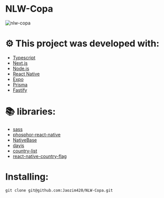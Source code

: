 # NLW-Copa
![nlw-copa](https://user-images.githubusercontent.com/102697831/207445047-9e4f98c9-7a44-4655-b271-68451ed1cd84.png)

# ⚙️ This project was developed with:

- [Typescript](https://www.typescriptlang.org/)
- [Next.js](https://nextjs.org/docs)
- [Node.js](https://nodejs.org/en/)
- [React Native](https://reactnative.dev/)
- [Expo](https://expo.dev/)
- [Prisma](https://www.prisma.io/)
- [Fastify](https://www.fastify.io/)

# 📚 libraries:
- [sass](https://sass-lang.com/)
- [phosphor-react-native](https://www.npmjs.com/package/phosphor-react-native)
- [NativeBase](https://nativebase.io/)
- [dayjs](https://www.npmjs.com/package/dayjs)
- [country-list](https://www.npmjs.com/package/country-list)
- [react-native-country-flag](https://www.npmjs.com/package/react-native-country-flag)

# Installing:

```
git clone git@github.com:Jaozim420/NLW-Copa.git
```
